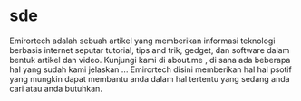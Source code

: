 # sde
Emirortech adalah sebuah artikel yang memberikan informasi teknologi berbasis internet seputar tutorial, tips and trik, gedget, dan software dalam bentuk artikel dan video. Kunjungi kami di about.me , di sana ada beberapa hal yang sudah kami jelaskan ...  Emirortech disini memberikan hal hal psotif yang mungkin dapat membantu anda dalam hal tertentu yang sedang anda cari atau anda butuhkan.
